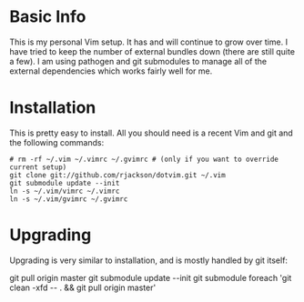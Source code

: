 Basic Info
==========

This is my personal Vim setup.  It has and will continue to grow over time.
I have tried to keep the number of external bundles down (there are still quite
a few). I am using pathogen and git submodules to manage all of the external
dependencies which works fairly well for me.

Installation
============

This is pretty easy to install.  All you should need is a recent Vim and git
and the following commands:

    # rm -rf ~/.vim ~/.vimrc ~/.gvimrc # (only if you want to override current setup)
    git clone git://github.com/rjackson/dotvim.git ~/.vim
    git submodule update --init
    ln -s ~/.vim/vimrc ~/.vimrc
    ln -s ~/.vim/gvimrc ~/.gvimrc

Upgrading
=========

Upgrading is very similar to installation, and is mostly handled by git itself:

  git pull origin master
  git submodule update --init
  git submodule foreach 'git clean -xfd -- . && git pull origin master'
